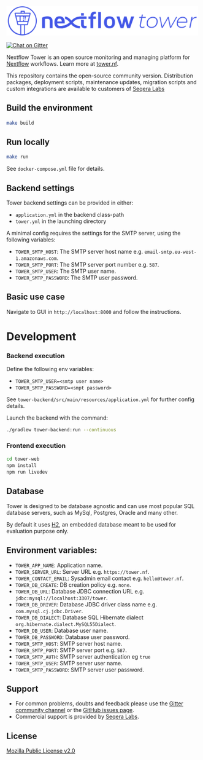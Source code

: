 <img src='./tower-web/src/assets/landing/assets/img/nf-tower-purple.svg' width='500' alt='Nextflow Tower logo'/>

[![Chat on Gitter](https://img.shields.io/gitter/room/nf-tower/community.svg?colorB=26af64&style=popout)](https://gitter.im/nf-tower/community)

Nextflow Tower is an open source monitoring and managing platform
for [Nextflow](https://www.nextflow.io/) workflows. Learn more at [tower.nf](https://tower.nf/).

This repository contains the open-source community version. Distribution packages, deployment scripts, maintenance updates, migration scripts and custom integrations are available to customers of [Seqera Labs](https://seqera.io/)

## Build the environment

```bash
make build
```

## Run locally

```bash
make run
```

See `docker-compose.yml` file for details.


## Backend settings

Tower backend settings can be provided in either:

- `application.yml` in the backend class-path
- `tower.yml` in the launching directory

A minimal config requires the settings for the SMTP
server, using the following variables:

- `TOWER_SMTP_HOST`: The SMTP server host name e.g. `email-smtp.eu-west-1.amazonaws.com`.
- `TOWER_SMTP_PORT`: The SMTP server port number e.g. `587`.
- `TOWER_SMTP_USER`: The SMTP user name.
- `TOWER_SMTP_PASSWORD`: The SMTP user password.

## Basic use case

Navigate to GUI in `http://localhost:8000` and follow the instructions.

# Development

### Backend execution

Define the following env variables:

- `TOWER_SMTP_USER=<smtp user name>`
- `TOWER_SMTP_PASSWORD=<smpt password>`

See `tower-backend/src/main/resources/application.yml` for further config details.

Launch the backend with the command:

```bash
./gradlew tower-backend:run --continuous
```

### Frontend execution

```bash
cd tower-web
npm install
npm run livedev
```

## Database

Tower is designed to be database agnostic and can use most popular SQL
database servers, such as MySql, Postgres, Oracle and many other.

By default it uses [H2](https://www.h2database.com), an embedded database meant to be used for evaluation purpose only.


## Environment variables:

* `TOWER_APP_NAME`: Application name.
* `TOWER_SERVER_URL`: Server URL e.g. `https://tower.nf`.
* `TOWER_CONTACT_EMAIL`: Sysadmin email contact e.g. `hello@tower.nf`.
* `TOWER_DB_CREATE`: DB creation policy e.g. `none`.
* `TOWER_DB_URL`: Database JDBC connection URL e.g. `jdbc:mysql://localhost:3307/tower`.
* `TOWER_DB_DRIVER`: Database JDBC driver class name e.g. `com.mysql.cj.jdbc.Driver`.
* `TOWER_DB_DIALECT`: Database SQL Hibernate dialect `org.hibernate.dialect.MySQL55Dialect`.
* `TOWER_DB_USER`: Database user name.
* `TOWER_DB_PASSWORD`: Database user password.
* `TOWER_SMTP_HOST`: SMTP server host name.
* `TOWER_SMTP_PORT`: SMTP server port e.g. `587`.
* `TOWER_SMTP_AUTH`: SMTP server authentication eg `true`
* `TOWER_SMTP_USER`: SMTP server user name.
* `TOWER_SMTP_PASSWORD`: SMTP server user password.

## Support 

* For common problems, doubts and feedback please use the [Gitter community channel](https://gitter.im/nf-tower/community) 
  or the [GitHub issues page](https://github.com/seqeralabs/nf-tower/issues). 
* Commercial support is provided by [Seqera Labs](https://www.seqera.io/).
 

## License

[Mozilla Public License v2.0](LICENSE.txt)
